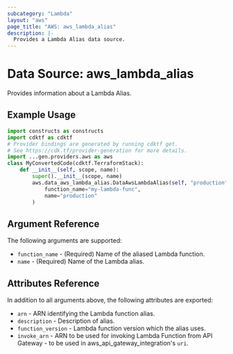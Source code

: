```yaml
---
subcategory: "Lambda"
layout: "aws"
page_title: "AWS: aws_lambda_alias"
description: |-
  Provides a Lambda Alias data source.
---
```


# Data Source: aws_lambda_alias

Provides information about a Lambda Alias.

## Example Usage

```python
import constructs as constructs
import cdktf as cdktf
# Provider bindings are generated by running cdktf get.
# See https://cdk.tf/provider-generation for more details.
import ...gen.providers.aws as aws
class MyConvertedCode(cdktf.TerraformStack):
    def __init__(self, scope, name):
        super().__init__(scope, name)
        aws.data_aws_lambda_alias.DataAwsLambdaAlias(self, "production",
            function_name="my-lambda-func",
            name="production"
        )
```

## Argument Reference

The following arguments are supported:

* `function_name` - (Required) Name of the aliased Lambda function.
* `name` - (Required) Name of the Lambda alias.

## Attributes Reference

In addition to all arguments above, the following attributes are exported:

* `arn` - ARN identifying the Lambda function alias.
* `description` - Description of alias.
* `function_version` - Lambda function version which the alias uses.
* `invoke_arn` - ARN to be used for invoking Lambda Function from API Gateway - to be used in aws_api_gateway_integration's `uri`.

<!-- cache-key: cdktf-0.17.0-pre.15 input-f939a27fa1685870ef9323a6e4f51fdf567c3293cb0e615909a66154f3991788 -->